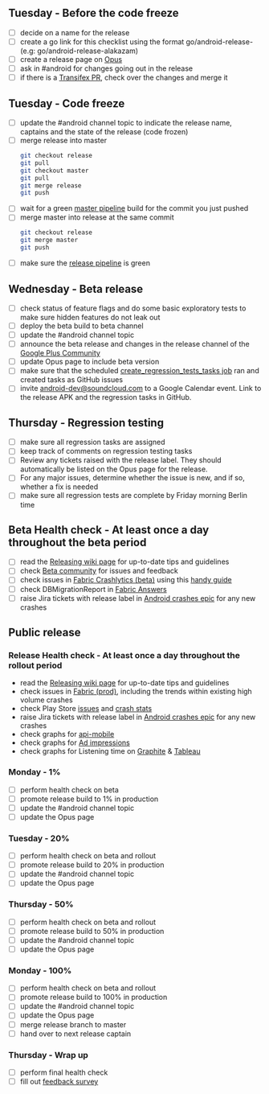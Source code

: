 ## Tuesday - Before the code freeze
- [ ] decide on a name for the release
- [ ] create a go link for this checklist using the format go/android-release-<name-of-the-release> (e.g: go/android-release-alakazam)
- [ ] create a release page on [Opus](https://opus.soundcloud.com/display/ANDR/Releases)
- [ ] ask in #android for changes going out in the release
- [ ] if there is a [Transifex PR](https://github.com/soundcloud/android-listeners/pulls?utf8=%E2%9C%93&q=is%3Aopen%20is%3Apr%20author%3Asc-mobile-ci%20transifex%20in%3Atitle%20), check over the changes and merge it

## Tuesday - Code freeze
- [ ] update the #android channel topic to indicate the release name, captains and the state of the release (code frozen)
- [ ] merge release into master
    ```bash
    git checkout release
    git pull
    git checkout master
    git pull
    git merge release
    git push
    ```
- [ ] wait for a green [master pipeline](http://mobile-jenkins.int.s-cloud.net/view/Android_Listener/job/Android_Listener_Master_Pipeline/) build for the commit you just pushed
- [ ] merge master into release at the same commit
    ```bash
    git checkout release
    git merge master
    git push
    ```
- [ ] make sure the [release pipeline](http://mobile-jenkins.int.s-cloud.net/view/Android_Listeners_Release/) is green

## Wednesday - Beta release
- [ ] check status of feature flags and do some basic exploratory tests to make sure hidden features do not leak out
- [ ] deploy the beta build to beta channel
- [ ] update the #android channel topic
- [ ] announce the beta release and changes in the release channel of the [Google Plus Community](https://plus.google.com/u/0/communities/100538417567948193266)
- [ ] update Opus page to include beta version
- [ ] make sure that the scheduled [create_regression_tests_tasks job](http://mobile-jenkins.int.s-cloud.net/job/create_android_regression_test_tasks/) ran and created tasks as GitHub issues
- [ ] invite android-dev@soundcloud.com to a Google Calendar event. Link to the release APK and the regression tasks in GitHub.

## Thursday - Regression testing
- [ ] make sure all regression tasks are assigned
- [ ] keep track of comments on regression testing tasks
- [ ] Review any tickets raised with the release label. They should automatically be listed on the Opus page for the release.
- [ ] For any major issues, determine whether the issue is new, and if so, whether a fix is needed
- [ ] make sure all regression tests are complete by Friday morning Berlin time

## Beta Health check - At least once a day throughout the beta period

- [ ] read the [Releasing wiki page](https://github.com/soundcloud/android-listeners/wiki/Releasing) for up-to-date tips and guidelines
- [ ] check [Beta community](https://plus.google.com/u/0/communities/100538417567948193266/) for issues and feedback 
- [ ] check issues in [Fabric Crashlytics (beta)](https://fabric.io/soundcloudandroid/android/apps/com.soundcloud.android) using this [handy guide](https://github.com/soundcloud/android-listeners/wiki/Releasing#reviewing-crash-data)
- [ ] check DBMigrationReport in [Fabric Answers](https://fabric.io/soundcloudandroid/android/apps/com.soundcloud.android/answers/events/custom?event_type=DBMigrationsReport)
- [ ] raise Jira tickets with release label in [Android crashes epic](https://soundcloud.atlassian.net/browse/DROID-1388) for any new crashes

## Public release

### Release Health check - At least once a day throughout the rollout period
- read the [Releasing wiki page](https://github.com/soundcloud/android-listeners/wiki/Releasing) for up-to-date tips and guidelines
- check issues in [Fabric (prod)](https://fabric.io/soundcloudandroid/android/apps/com.soundcloud.android), including the trends within existing high volume crashes
- check Play Store [issues](https://play.google.com/apps/publish/?dev_acc=04754990293619832077#ErrorClusterListPlace:p=com.soundcloud.android&lr=LAST_24_HRS) and [crash stats](https://play.google.com/apps/publish/?dev_acc=04754990293619832077#AppHealthDetailsPlace:p=com.soundcloud.android&ahdt=CRASHES)
- raise Jira tickets with release label in [Android crashes epic](https://soundcloud.atlassian.net/browse/DROID-1388) for any new crashes
- check graphs for [api-mobile](http://promdash.int.s-cloud.net/api-mobile)
- check graphs for [Ad impressions](http://promdash.int.s-cloud.net/ads-on-android)
- check graphs for Listening time on [Graphite](http://graphite.int.s-cloud.net/dashboard/#Audio) & [Tableau](http://tableau-browser.int.s-cloud.net/#ListeningActivity_0/ListeningTime)

### Monday - 1%
- [ ] perform health check on beta
- [ ] promote release build to 1% in production
- [ ] update the #android channel topic
- [ ] update the Opus page

### Tuesday - 20%
- [ ] perform health check on beta and rollout
- [ ] promote release build to 20% in production
- [ ] update the #android channel topic
- [ ] update the Opus page

### Thursday - 50%
- [ ] perform health check on beta and rollout
- [ ] promote release build to 50% in production
- [ ] update the #android channel topic
- [ ] update the Opus page

### Monday - 100%
- [ ] perform health check on beta and rollout
- [ ] promote release build to 100% in production
- [ ] update the #android channel topic
- [ ] update the Opus page
- [ ] merge release branch to master
- [ ] hand over to next release captain

### Thursday - Wrap up
- [ ] perform final health check
- [ ] fill out [feedback survey](https://goo.gl/forms/uiGhMeLwVpvZ71fD3)
